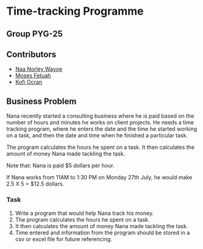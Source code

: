 # Time-tracking Programme
## Group PYG-25

## Contributors
- [Naa Norley Wayoe](./)
- [Moses Fetuah](./)
- [Kofi Ocran](./)


## Business Problem

Nana recently started a consulting business where he is paid based on the
number of hours and minutes he works on client projects.
He needs a time tracking program, where he enters the date and the time
he started working on a task, and then the date and time when he finished a particular task. 

The program calculates the hours he spent on a task. It then calculates the amount of money Nana made tackling the task. 

Note that: Nana is paid $5 dollars per hour.

 If Nana works from 11AM to 1:30 PM on Monday 27th July, he would make 2.5 X 5 = $12.5 dollars.



### Task
1. Write a program that would help Nana track his money.
2. The program calculates the hours he spent on a task.
3. It then calculates the amount of money Nana made tackling the task. 
4. Time entered and information from the program should be stored in a csv or excel file for future referencing.
